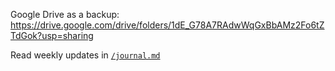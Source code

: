 Google Drive as a backup: https://drive.google.com/drive/folders/1dE_G78A7RAdwWqGxBbAMz2Fo6tZTdGok?usp=sharing

Read weekly updates in [`/journal.md`](https://github.com/ak7588/capstone/main/journal.md)
